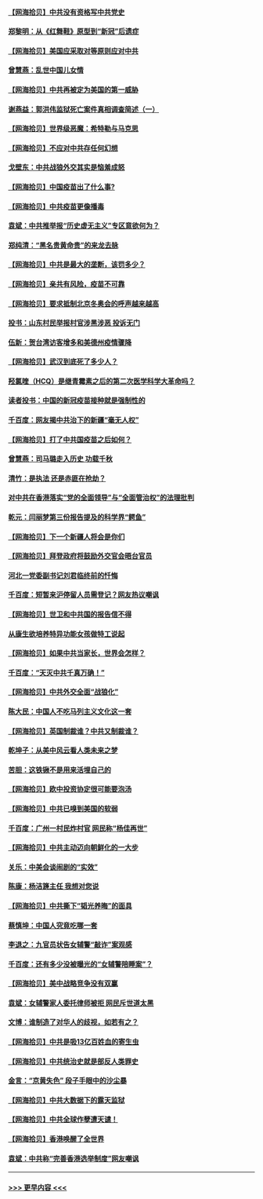 #### [【网海拾贝】中共没有资格写中共党史](../pages/nsc993/n12892231.md?t=04210402) 
#### [郑黎明：从《红舞鞋》原型到“新冠”后遗症](../pages/nsc993/n12890469.md?t=04210402) 
#### [【网海拾贝】美国应采取对等原则应对中共](../pages/nsc993/n12889176.md?t=04210402) 
#### [曾慧燕：乱世中国儿女情](../pages/nsc993/n12887931.md?t=04210402) 
#### [【网海拾贝】中共再被定为美国的第一威胁](../pages/nsc993/n12887580.md?t=04210402) 
#### [谢燕益：郭洪伟监狱死亡案件真相调查简述（一）](../pages/nsc993/n12885648.md?t=04210402) 
#### [【网海拾贝】世界级恶魔：希特勒与马克思](../pages/nsc993/n12884062.md?t=04210402) 
#### [【网海拾贝】不应对中共存任何幻想](../pages/nsc993/n12881460.md?t=04210402) 
#### [戈壁东：中共战狼外交其实是恼羞成怒](../pages/nsc993/n12880392.md?t=04210402) 
#### [【网海拾贝】中国疫苗出了什么事?](../pages/nsc993/n12879124.md?t=04210402) 
#### [【网海拾贝】中共疫苗更像播毒](../pages/nsc993/n12876631.md?t=04210402) 
#### [袁斌：中共推举报“历史虚无主义”专区意欲何为？](../pages/nsc993/n12876530.md?t=04210402) 
#### [郑纯清：“黑名贵黄命贵”的来龙去脉](../pages/nsc993/n12875589.md?t=04210402) 
#### [【网海拾贝】中共是最大的垄断，该罚多少？](../pages/nsc993/n12874006.md?t=04210402) 
#### [【网海拾贝】亲共有风险，疫苗不可靠](../pages/nsc993/n12872224.md?t=04210402) 
#### [【网海拾贝】要求抵制北京冬奥会的呼声越来越高](../pages/nsc993/n12868962.md?t=04210402) 
#### [投书：山东村民举报村官涉黑涉恶 投诉无门](../pages/nsc993/n12869726.md?t=04210402) 
#### [伍新：贺台湾访客增多和美德州疫情骤降](../pages/nsc993/n12865651.md?t=04210402) 
#### [【网海拾贝】武汉到底死了多少人？](../pages/nsc993/n12863707.md?t=04210402) 
#### [羟氯喹（HCQ）是继青霉素之后的第二次医学科学大革命吗？](../pages/nsc993/n12638564.md?t=04210402) 
#### [读者投书：中国的新冠疫苗接种就是强制性的](../pages/nsc993/n12859932.md?t=04210402) 
#### [千百度：网友揭中共治下的新疆“毫无人权”](../pages/nsc993/n12858385.md?t=04210402) 
#### [【网海拾贝】打了中共国疫苗之后如何？](../pages/nsc993/n12857866.md?t=04210402) 
#### [曾慧燕：司马璐走入历史 功载千秋](../pages/nsc993/n12856996.md?t=04210402) 
#### [清竹：是执法 还是赤匪在抢劫？](../pages/nsc993/n12856952.md?t=04210402) 
#### [对中共在香港落实“党的全面领导”与“全面管治权”的法理批判](../pages/nsc993/n12856929.md?t=04210402) 
#### [乾元：闫丽梦第三份报告提及的科学界“鳄鱼”](../pages/nsc993/n12855985.md?t=04210402) 
#### [【网海拾贝】下一个新疆人将会是你们](../pages/nsc993/n12855864.md?t=04210402) 
#### [【网海拾贝】拜登政府将鼓励外交官会晤台官员](../pages/nsc993/n12853615.md?t=04210402) 
#### [河北一党委副书记刘君临终前的忏悔](../pages/nsc993/n12849420.md?t=04210402) 
#### [千百度：短暂来沪停留人员需登记？网友热议嘲讽](../pages/nsc993/n12853497.md?t=04210402) 
#### [【网海拾贝】世卫和中共国的报告信不得](../pages/nsc993/n12850902.md?t=04210402) 
#### [从康生欲培养特异功能女孩做特工说起](../pages/nsc993/n12849289.md?t=04210402) 
#### [【网海拾贝】如果中共当家长，世界会怎样？](../pages/nsc993/n12848436.md?t=04210402) 
#### [千百度：“天灭中共千真万确！”](../pages/nsc993/n12845659.md?t=04210402) 
#### [【网海拾贝】中共外交全面“战狼化”](../pages/nsc993/n12845607.md?t=04210402) 
#### [陈大民：中国人不吃马列主义文化这一套](../pages/nsc993/n12842496.md?t=04210402) 
#### [【网海拾贝】英国制裁谁？中共又制裁谁？](../pages/nsc993/n12840909.md?t=04210402) 
#### [乾坤子：从美中风云看人类未来之梦](../pages/nsc993/n12840590.md?t=04210402) 
#### [苦胆：这铁锹不是用来活埋自己的](../pages/nsc993/n12839512.md?t=04210402) 
#### [【网海拾贝】欧中投资协定很可能要泡汤](../pages/nsc993/n12835122.md?t=04210402) 
#### [【网海拾贝】中共已嗅到美国的软弱](../pages/nsc993/n12832411.md?t=04210402) 
#### [千百度：广州一村民炸村官 网民称“杨佳再世”](../pages/nsc993/n12832380.md?t=04210402) 
#### [【网海拾贝】中共主动迈向朝鲜化的一大步](../pages/nsc993/n12829887.md?t=04210402) 
#### [关乐：中美会谈闹剧的“实效”](../pages/nsc993/n12826698.md?t=04210402) 
#### [陈康：杨洁篪主任  我想对您说](../pages/nsc993/n12826609.md?t=04210402) 
#### [【网海拾贝】中共撕下“韬光养晦”的面具](../pages/nsc993/n12826459.md?t=04210402) 
#### [蔡慎坤：中国人究竟吃哪一套](../pages/nsc993/n12826010.md?t=04210402) 
#### [李退之：九官员状告女辅警“敲诈”案观感](../pages/nsc993/n12823984.md?t=04210402) 
#### [千百度：还有多少没被曝光的“女辅警陪睡案”？](../pages/nsc993/n12822136.md?t=04210402) 
#### [【网海拾贝】美中战略竞争没有双赢](../pages/nsc993/n12822105.md?t=04210402) 
#### [袁斌：女辅警家人委托律师被拒 网民斥世道太黑](../pages/nsc993/n12822004.md?t=04210402) 
#### [文博：谁制造了对华人的歧视，如若有之？](../pages/nsc993/n12821635.md?t=04210402) 
#### [【网海拾贝】中共是吸13亿百姓血的寄生虫](../pages/nsc993/n12819191.md?t=04210402) 
#### [【网海拾贝】中共统治史就是部反人类罪史](../pages/nsc993/n12816738.md?t=04210402) 
#### [金言：“京黄失色” 段子手眼中的沙尘暴](../pages/nsc993/n12815700.md?t=04210402) 
#### [【网海拾贝】中共大数据下的露天监狱](../pages/nsc993/n12811075.md?t=04210402) 
#### [【网海拾贝】中共全球作孽遭天谴！](../pages/nsc993/n12810258.md?t=04210402) 
#### [【网海拾贝】香港唤醒了全世界](../pages/nsc993/n12809100.md?t=04210402) 
#### [袁斌：中共称“完善香港选举制度”网友嘲讽](../pages/nsc993/n12808994.md?t=04210402) 

----
#### [ >>> 更早内容 <<< ](../indexes/nsc993-earlier.md)
